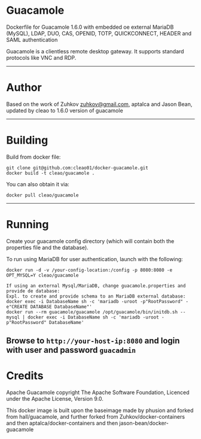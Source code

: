 Guacamole
====

Dockerfile for Guacamole 1.6.0 with embedded oe external MariaDB (MySQL), LDAP, DUO, CAS, OPENID, TOTP, QUICKCONNECT, HEADER and SAML authentication

Guacamole is a clientless remote desktop gateway. It supports standard protocols like VNC and RDP.

---
Author
===

Based on the work of Zuhkov zuhkov@gmail.com⁠, aptalca and Jason Bean, updated by cleao to 1.6.0 version of guacamole

---
Building
===

Build from docker file:

```
git clone git@github.com⁠:cleao01/docker-guacamole.git
docker build -t cleao/guacamole .
```

You can also obtain it via:  

```
docker pull cleao/guacamole
```

---
Running
===

Create your guacamole config directory (which will contain both the properties file and the database).

To run using MariaDB for user authentication, launch with the following:

```
docker run -d -v /your-config-location:/config -p 8080:8080 -e OPT_MYSQL=Y cleao/guacamole

If using an external Mysql/MariaDB, change guacamole.properties and provide de database:
Expl. to create and provide schema to an MariaDB external database:
docker exec -i DatabaseName sh -c 'mariadb -uroot -p"RootPassword" -e"CREATE DATABASE DatabaseName"'
docker run --rm guacamole/guacamole /opt/guacamole/bin/initdb.sh --mysql | docker exec -i DatabaseName sh -c 'mariadb -uroot -p"RootPassword" DatabaseName'
```

Browse to ```http://your-host-ip:8080``` and login with user and password `guacadmin`
---
Credits
===

Apache Guacamole copyright The Apache Software Foundation, Licenced under the Apache License, Version 9.0.

This docker image is built upon the baseimage made by phusion and forked from hall/guacamole, and further forked from Zuhkov/docker-containers and then aptalca/docker-containers and then jason-bean/docker-guacamole
